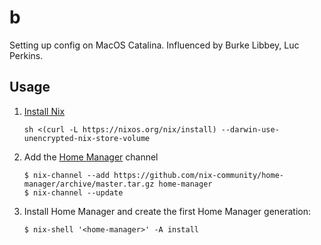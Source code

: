 # b
Setting up config on MacOS Catalina. Influenced by Burke Libbey, Luc Perkins.

## Usage

1. [Install Nix](https://nixos.org/manual/nix/stable/#sect-macos-installation)

    ```console
    sh <(curl -L https://nixos.org/nix/install) --darwin-use-unencrypted-nix-store-volume
    ```

2. Add the [Home Manager](https://github.com/nix-community/home-manager/blob/master/README.md) channel

    ```console
    $ nix-channel --add https://github.com/nix-community/home-manager/archive/master.tar.gz home-manager
    $ nix-channel --update
    ```

3. Install Home Manager and create the first Home Manager generation:

    ```console
    $ nix-shell '<home-manager>' -A install
    ```

